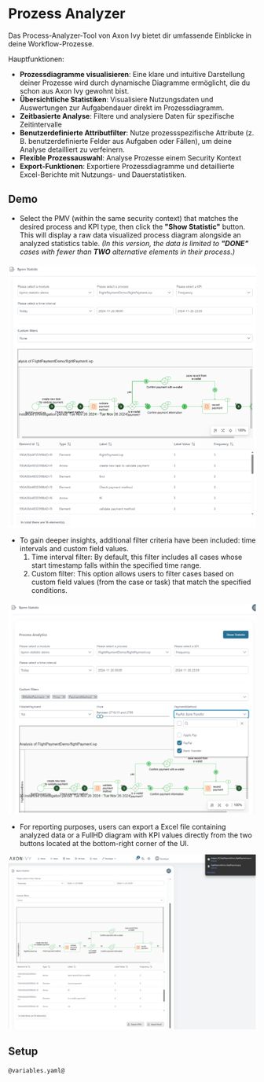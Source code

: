 # Prozess Analyzer
Das Process-Analyzer-Tool von Axon Ivy bietet dir umfassende Einblicke in deine Workflow-Prozesse.

Hauptfunktionen:

- **Prozessdiagramme visualisieren**: Eine klare und intuitive Darstellung deiner Prozesse wird durch dynamische Diagramme ermöglicht, die du schon aus Axon Ivy gewohnt bist.
- **Übersichtliche Statistiken**: Visualisiere Nutzungsdaten und Auswertungen zur Aufgabendauer direkt im Prozessdiagramm.
- **Zeitbasierte Analyse**: Filtere und analysiere Daten für spezifische Zeitintervalle
- **Benutzerdefinierte Attributfilter**: Nutze prozessspezifische Attribute (z. B. benutzerdefinierte Felder aus Aufgaben oder Fällen), um deine Analyse detailliert zu verfeinern.
- **Flexible Prozessauswahl**: Analyse Prozesse einem Security Kontext 
- **Export-Funktionen**: Exportiere Prozessdiagramme und detaillierte Excel-Berichte mit Nutzungs- und Dauerstatistiken.
  
## Demo

- Select the PMV (within the same security context) that matches the desired process and KPI type, then click the **"Show Statistic"** button. This will display a raw data visualized process diagram alongside an analyzed statistics table. *(In this version, the data is limited to **"DONE"** cases with fewer than **TWO** alternative elements in their process.)*

![alt text](image1.png)

- To gain deeper insights, additional filter criteria have been included: time intervals and custom field values.
  1) Time interval filter: By default, this filter includes all cases whose start timestamp falls within the specified time range.
  2) Custom filter: This option allows users to filter cases based on custom field values (from the case or task) that match the specified conditions.

![alt text](image2.png)

- For reporting purposes, users can export a Excel file containing analyzed data or a FullHD diagram with KPI values directly from the two buttons located at the bottom-right corner of the UI.

![alt text](image3.png)

## Setup

```
@variables.yaml@
```
